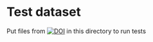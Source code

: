 # Test dataset
Put files from [![DOI](https://zenodo.org/badge/DOI/10.5281/zenodo.4783527.svg)](https://doi.org/10.5281/zenodo.4783527) in this directory to run tests
